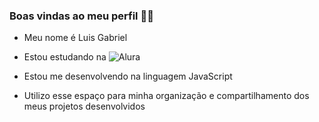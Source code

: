 ### Boas vindas ao meu perfil 💙💙

- Meu nome é Luis Gabriel

- Estou estudando na ![Alura](https://www.alura.com.br/?utm_term=alura&utm_campaign=%5BSearch%5D+%5BPerformance%5D+-+Institucional&utm_source=adwords&utm_medium=ppc&hsa_acc=7964138385&hsa_cam=386166608&hsa_grp=21666755648&hsa_ad=696280649243&hsa_src=g&hsa_tgt=kwd-300088401&hsa_kw=alura&hsa_mt=e&hsa_net=adwords&hsa_ver=3&gad_source=1&gclid=EAIaIQobChMI_cDx8ObuhQMVElpIAB2H6g65EAAYASAAEgKXdfD_BwE)


- Estou me desenvolvendo na linguagem JavaScript

- Utilizo esse espaço para minha organização e compartilhamento dos meus projetos desenvolvidos
